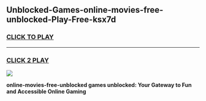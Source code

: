
## Unblocked-Games-online-movies-free-unblocked-Play-Free-ksx7d
<h3>
<a href="https://premium76.site?title=online-movies-free-unblocked&ref=18A1">CLICK TO PLAY</a></h3>
<hr>

<h3>
<a href="https://premium76.site?title=online-movies-free-unblocked&ref=18A1">CLICK 2 PLAY</a>
  
</h3>

<a href="https://premium76.site?title=online-movies-free-unblocked&ref=18A1"><img src="https://clearcache.store/games.png"></a>


**online-movies-free-unblocked games unblocked: Your Gateway to Fun and Accessible Online Gaming**
